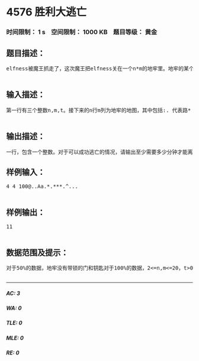# 4576 胜利大逃亡   
### 时间限制： 1 s&nbsp;&nbsp;&nbsp;&nbsp;空间限制： 1000 KB&nbsp;&nbsp;&nbsp;&nbsp;题目等级： 黄金  
## 题目描述：  

<pre>
elfness被魔王抓走了，这次魔王把elfness关在一个n*m的地牢里。地牢的某个地方安装了一个带锁的门，钥匙藏在地牢的另外一个地方，elfness想要通过这个门，就必须先走到藏钥匙的地方取钥匙。刚开始的时候elfness被关在(sx,sy)的位置，而离开地牢的门在(ex,ey)的位置。elfness每分钟只能从一个位置走到相邻四个位置中的其中一个。魔王每t分钟都回地牢视察一次，若发现elfness不在原位置便会把他拎回去。经过若干次的尝试，elfness已经画出了整个地牢的地图。现在请你帮他计算能否再次成功逃亡。只要在魔王下次视察之前走到出口就算离开地牢，如果魔王回来的时候还未到出口都算逃亡失败。注意，逃跑路线不一定非要通过带锁的门。  

</pre>
  
  
## 输入描述：  

<pre>
第一行有三个整数n,m,t。接下来的n行m列为地牢的地图，其中包括:. 代表路* 代表墙@ 代表elfness的起始位置^ 代表地牢的出口A 代表带锁的门a 代表钥匙  

</pre>
  
  
## 输出描述：  

<pre>
一行，包含一个整数。对于可以成功逃亡的情况，请输出至少需要多少分钟才能离开，如果不能则输出 -1。
</pre>
  
  
## 样例输入：  

<pre>
4 4 100@..Aa.*.***.^...  

</pre>
  
  
## 样例输出：  

<pre>
11  

</pre>
  
  
## 数据范围及提示：  

<pre>
对于50%的数据，地牢没有带锁的门和钥匙对于100%的数据，2<=n,m<=20，t>0  

</pre>
  
  
***  

##### AC: 3  
##### WA: 0  
##### TLE: 0  
##### MLE: 0  
##### RE: 0  
